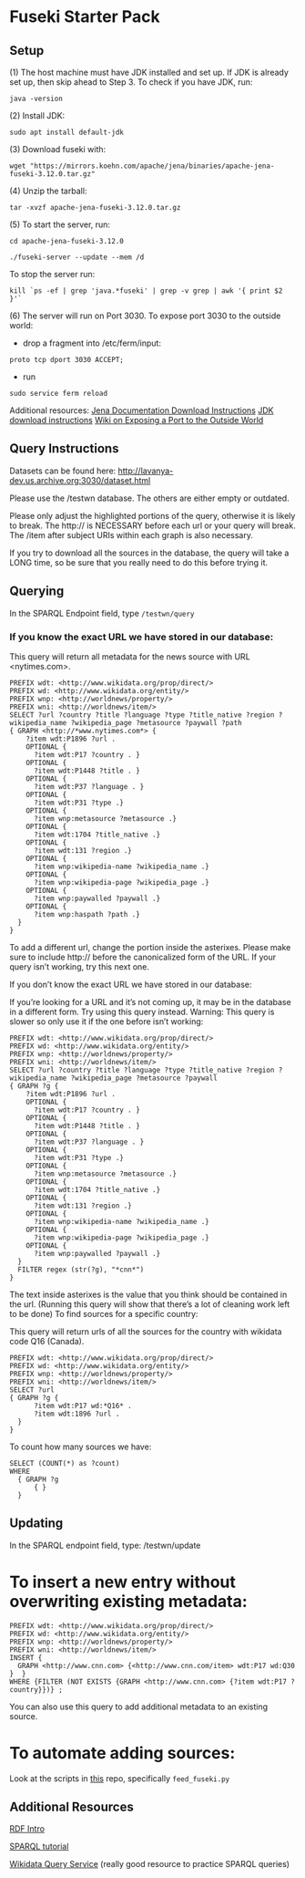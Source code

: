 # Fuseki Starter Pack

## Setup

(1) The host machine must have JDK installed and set up. If JDK is already set up, then skip ahead to Step 3. To check if you have JDK, run:

```
java -version
```

(2) Install JDK:

```
sudo apt install default-jdk
```

(3) Download fuseki with:

```
wget "https://mirrors.koehn.com/apache/jena/binaries/apache-jena-fuseki-3.12.0.tar.gz"
```

(4) Unzip the tarball:

```
tar -xvzf apache-jena-fuseki-3.12.0.tar.gz
```

(5) To start the server, run: 

```
cd apache-jena-fuseki-3.12.0
 
./fuseki-server --update --mem /d 
```

To stop the server run: 

```
kill `ps -ef | grep 'java.*fuseki' | grep -v grep | awk '{ print $2 }'`
```

(6) The server will run on Port 3030. To expose port 3030 to the outside world:

- drop a fragment into /etc/ferm/input: 
```
proto tcp dport 3030 ACCEPT;
```

- run 
```
sudo service ferm reload
```

Additional resources:
[Jena Documentation Download Instructions](https://jena.apache.org/download/)
[JDK download instructions](https://docs.oracle.com/javase/9/install/installation-jdk-and-jre-linux-platforms.htm#JSJIG-GUID-19D58769-FD72-4353-A935-40FCD82A7A81)
[Wiki on Exposing a Port to the Outside World](https://docs.google.com/document/d/1k41bw2D32_1DqnpPBmu_E4RdOuewppOPn7CjKA6dFhU/edit#)

## Query Instructions

Datasets can be found here:
http://lavanya-dev.us.archive.org:3030/dataset.html

Please use the /testwn database. The others are either empty or outdated. 

Please only adjust the highlighted portions of the query, otherwise it is likely to break. The http:// is NECESSARY before each url or your query will break. The /item after subject URIs within each graph is also necessary. 

If you try to download all the sources in the database, the query will take a LONG time, so be sure that you really need to do this before trying it.

## Querying

In the SPARQL Endpoint field, type `/testwn/query`

### If you know the exact URL we have stored in our database: 

This query will return all metadata for the news source with URL <nytimes.com>. 

```
PREFIX wdt: <http://www.wikidata.org/prop/direct/>
PREFIX wd: <http://www.wikidata.org/entity/>
PREFIX wnp: <http://worldnews/property/>
PREFIX wni: <http://worldnews/item/>
SELECT ?url ?country ?title ?language ?type ?title_native ?region ?wikipedia_name ?wikipedia_page ?metasource ?paywall ?path
{ GRAPH <http://*www.nytimes.com*> {
    ?item wdt:P1896 ?url .
    OPTIONAL {
      ?item wdt:P17 ?country . }
    OPTIONAL {
      ?item wdt:P1448 ?title . }
    OPTIONAL {
      ?item wdt:P37 ?language . }
    OPTIONAL {
      ?item wdt:P31 ?type .}
    OPTIONAL {
      ?item wnp:metasource ?metasource .}
    OPTIONAL {
      ?item wdt:1704 ?title_native .}
    OPTIONAL {
      ?item wdt:131 ?region .}
    OPTIONAL {
      ?item wnp:wikipedia-name ?wikipedia_name .}
    OPTIONAL {
      ?item wnp:wikipedia-page ?wikipedia_page .}
    OPTIONAL {
      ?item wnp:paywalled ?paywall .}
    OPTIONAL {
      ?item wnp:haspath ?path .}
  }
}
```

To add a different url, change the portion inside the asterixes. Please make sure to include http:// before the canonicalized form of the URL. If your query isn’t working, try this next one.

If you don’t know the exact URL we have stored in our database:

If you’re looking for a URL and it’s not coming up, it may be in the database in a different form. Try using this query instead. Warning: This query is slower so only use it if the one before isn’t working:

```
PREFIX wdt: <http://www.wikidata.org/prop/direct/>
PREFIX wd: <http://www.wikidata.org/entity/>
PREFIX wnp: <http://worldnews/property/>
PREFIX wni: <http://worldnews/item/>
SELECT ?url ?country ?title ?language ?type ?title_native ?region ?wikipedia_name ?wikipedia_page ?metasource ?paywall
{ GRAPH ?g {
    ?item wdt:P1896 ?url .
    OPTIONAL {
      ?item wdt:P17 ?country . }
    OPTIONAL {
      ?item wdt:P1448 ?title . }
    OPTIONAL {
      ?item wdt:P37 ?language . }
    OPTIONAL {
      ?item wdt:P31 ?type .}
    OPTIONAL {
      ?item wnp:metasource ?metasource .}
    OPTIONAL {
      ?item wdt:1704 ?title_native .}
    OPTIONAL {
      ?item wdt:131 ?region .}
    OPTIONAL {
      ?item wnp:wikipedia-name ?wikipedia_name .}
    OPTIONAL {
      ?item wnp:wikipedia-page ?wikipedia_page .}
    OPTIONAL {
      ?item wnp:paywalled ?paywall .}
  }
  FILTER regex (str(?g), "*cnn*")
}
```
The text inside asterixes is the value that you think should be contained in the url. (Running this query will show that there’s a lot of cleaning work left to be done)
To find sources for a specific country:

This query will return urls of all the sources for the country with wikidata code Q16 (Canada).

```
PREFIX wdt: <http://www.wikidata.org/prop/direct/>
PREFIX wd: <http://www.wikidata.org/entity/>
PREFIX wnp: <http://worldnews/property/>
PREFIX wni: <http://worldnews/item/>
SELECT ?url 
{ GRAPH ?g {
      ?item wdt:P17 wd:*Q16* .
      ?item wdt:1896 ?url . 
  }
}
```

To count how many sources we have:

```
SELECT (COUNT(*) as ?count) 
WHERE 
  { GRAPH ?g
      { } 
  }
 ```
 
 ## Updating
 
In the SPARQL endpoint field, type: /testwn/update

# To insert a new entry without overwriting existing metadata:

```
PREFIX wdt: <http://www.wikidata.org/prop/direct/>
PREFIX wd: <http://www.wikidata.org/entity/>
PREFIX wnp: <http://worldnews/property/>
PREFIX wni: <http://worldnews/item/>
INSERT {
  GRAPH <http://www.cnn.com> {<http://www.cnn.com/item> wdt:P17 wd:Q30 }  }
WHERE {FILTER (NOT EXISTS {GRAPH <http://www.cnn.com> {?item wdt:P17 ?country}})} ;
```

You can also use this query to add additional metadata to an existing source. 

# To automate adding sources:

Look at the scripts in [this](https://github.com/lsingh123/GSC2019worldnewsproject) repo, specifically `feed_fuseki.py`

## Additional Resources

[RDF Intro](https://jena.apache.org/tutorials/rdf_api.html)

[SPARQL tutorial](https://jena.apache.org/tutorials/sparql.html)

[Wikidata Query Service](https://query.wikidata.org/) (really good resource to practice SPARQL queries)





